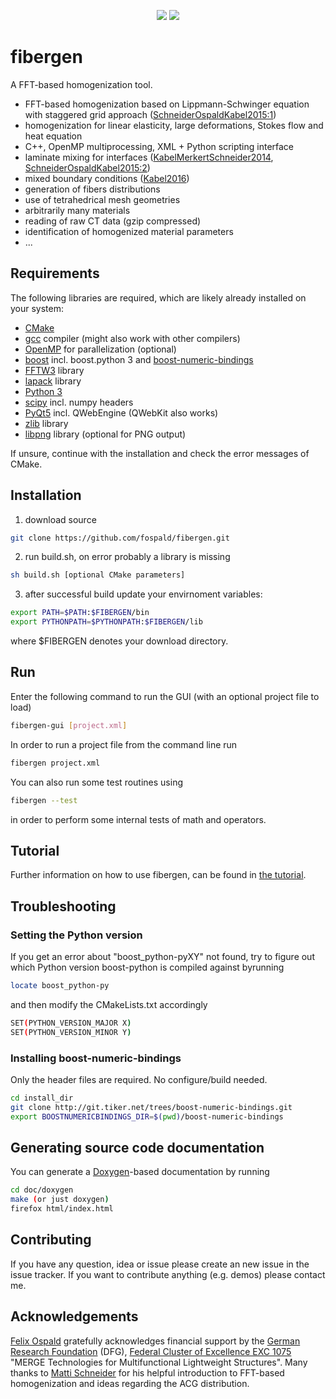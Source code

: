 <p align="center">
  <a href="LICENSE" alt="GPLv3 license"><img src="https://img.shields.io/badge/license-GPLv3-brightgreen.svg" /></a>
  <a href="#" alt="no warranty"><img src="https://img.shields.io/badge/warranty-no-red.svg" /></a>
</p>

# fibergen

A FFT-based homogenization tool.

* FFT-based homogenization based on Lippmann-Schwinger equation with staggered grid approach ([SchneiderOspaldKabel2015:1](http://dx.doi.org/10.1002/nme.5008))
* homogenization for linear elasticity, large deformations, Stokes flow and heat equation
* C++, OpenMP multiprocessing, XML + Python scripting interface
* laminate mixing for interfaces ([KabelMerkertSchneider2014](http://dx.doi.org/10.1016/j.cma.2015.06.003), [SchneiderOspaldKabel2015:2](http://dx.doi.org/10.1016/j.cma.2016.06.021))
* mixed boundary conditions ([Kabel2016](http://dx.doi.org/10.1007/s00466-015-1227-1))
* generation of fibers distributions
* use of tetrahedrical mesh geometries
* arbitrarily many materials
* reading of raw CT data (gzip compressed)
* identification of homogenized material parameters
* ...


## Requirements

The following libraries are required, which are likely already installed on your system:
* [CMake](https://cmake.org/)
* [gcc](https://gcc.gnu.org/) compiler (might also work with other compilers)
* [OpenMP](https://www.openmp.org/) for parallelization (optional)
* [boost](https://www.boost.org/) incl. boost.python 3 and [boost-numeric-bindings](https://mathema.tician.de/software/boost-numeric-bindings/)
* [FFTW3](http://www.fftw.org/) library
* [lapack](www.netlib.org/lapack/) library
* [Python 3](https://www.python.org/)
* [scipy](https://www.scipy.org/) incl. numpy headers
* [PyQt5](https://www.riverbankcomputing.com/software/pyqt/download5) incl. QWebEngine (QWebKit also works)
* [zlib](https://zlib.net/) library
* [libpng](http://www.libpng.org/pub/png/libpng.html) library (optional for PNG output)

If unsure, continue with the installation and check the error messages of CMake.


## Installation

1. download source
```bash
git clone https://github.com/fospald/fibergen.git
```
2. run build.sh, on error probably a library is missing
```bash
sh build.sh [optional CMake parameters]
```
3. after successful build update your envirnoment variables:
```bash
export PATH=$PATH:$FIBERGEN/bin
export PYTHONPATH=$PYTHONPATH:$FIBERGEN/lib
```
where $FIBERGEN denotes your download directory.


## Run

Enter the following command to run the GUI (with an optional project file to load)
```bash
fibergen-gui [project.xml]
```
In order to run a project file from the command line run
```bash
fibergen project.xml
```
You can also run some test routines using
```bash
fibergen --test
```
in order to perform some internal tests of math and operators.


## Tutorial

Further information on how to use fibergen, can be found in [the tutorial](TUTORIAL.md).


## Troubleshooting

### Setting the Python version

If you get an error about "boost_python-pyXY" not found, try to figure out which Python version boost-python is compiled against byrunning
```bash
locate boost_python-py
```
and then modify the CMakeLists.txt accordingly
```bash
SET(PYTHON_VERSION_MAJOR X)
SET(PYTHON_VERSION_MINOR Y)
```

### Installing boost-numeric-bindings

Only the header files are required. No configure/build needed.
```bash
cd install_dir
git clone http://git.tiker.net/trees/boost-numeric-bindings.git
export BOOSTNUMERICBINDINGS_DIR=$(pwd)/boost-numeric-bindings
```


## Generating source code documentation

You can generate a [Doxygen](http://www.doxygen.org/)-based documentation by running 
```bash
cd doc/doxygen
make (or just doxygen)
firefox html/index.html
```


## Contributing

If you have any question, idea or issue please create an new issue in the issue tracker.
If you want to contribute anything (e.g. demos) please contact me.


## Acknowledgements

[Felix Ospald](https://www.tu-chemnitz.de/mathematik/part_dgl/people/ospald) gratefully acknowledges financial support by the [German Research Foundation](http://www.dfg.de/en/) (DFG), [Federal Cluster of Excellence EXC 1075](https://www.tu-chemnitz.de/MERGE/) "MERGE Technologies for Multifunctional Lightweight Structures". Many thanks to [Matti Schneider](https://www.itm.kit.edu/cm/287_3957.php) for his helpful introduction to FFT-based homogenization and ideas regarding the ACG distribution.

